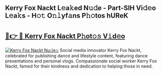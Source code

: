 ## Kerry Fox Nackt L𝚎a𝚔ed N𝚞𝚍e - Part-SlH Vi𝚍𝚎o L𝚎a𝚔s - H𝚘𝚝 O𝚗𝚕yf𝚊ns P𝚑𝚘tos hUReK

# <h2><a href="http://kf3lpkh.oniu.top/?m=Kerry+Fox+Nackt">🔗👉 🔴 Kerry Fox Nackt P𝚑ot𝚘𝚜 V𝚒d𝚎o</a></h2>

[![Kerry Fox Nackt Nu𝚍e𝚜](https://i.imgur.com/0qMVB7G.gif)](http://kf3lpkh.oniu.top/?m=Kerry+Fox+Nackt)
Social media innovator Kerry Fox Nackt, celebrated for publishing dance and lifestyle content, featuring dance presentations and personal vlogs. Compassionate social worker Kerry Fox Nackt, famed for their kindness and dedication to helping those in need.  
